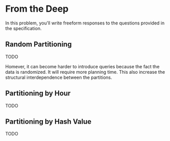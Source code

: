 # From the Deep

In this problem, you'll write freeform responses to the questions provided in the specification.

## Random Partitioning

TODO 

Homever, it can become harder to introduce queries because the fact the data is randomized. It will require more planning time. This also increase the structural interdependence between the partitions.

## Partitioning by Hour

TODO

## Partitioning by Hash Value

TODO
